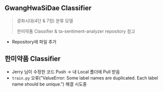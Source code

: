 ## GwangHwaSiDae Classifier

> 광화시대(4단 & 7정) 분류 모델
>
> 한미약품 Classifier & ta-sentiment-analyzer repository 참고

- Repository에 파일 추가



## 한미약품 Classifier

- Jerry 님이 수정한 코드 Push -> 내 Local 폴더에 Pull 받음
- `train.py` 오류("ValueError: Some label names are duplicated. Each label name should be unique.") 해결 시도중
